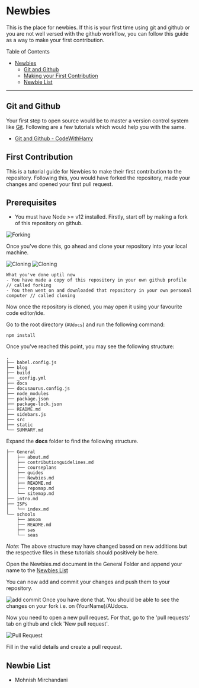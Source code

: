 # Newbies

This is the place for newbies. If this is your first time using git and github or you are not well versed with the github workflow, you can follow this guide as a way to make your first contribution.

Table of Contents

- [Newbies](#newbies)
  - [Git and Github](#git-and-github)
  - [Making your First Contribution](#first-contribution)
  - [Newbie List](#newbie-list)

---

## Git and Github

Your first step to open source would be to master a version control system like [Git](https://git-scm.com/). Following are a few tutorials which would help you with the same.

- [Git and Github - CodeWithHarry](https://www.codewithharry.com/videos/learn-javascript-in-one-video-in-7/)

## First Contribution

This is a tutorial guide for Newbies to make their first contribution to the repository. Following this, you would have forked the repository, made your changes and opened your first pull request.

## Prerequisites

- You must have Node >= v12 installed.
  Firstly, start off by making a fork of this repository on github.

![Forking](/img/Nebies-Fork.png)

Once you've done this, go ahead and clone your repository into your local machine.

![Cloning](/img/Newbies-Cloning1.png)
![Cloning](/img/Newbies-Cloning2.png)

```
What you've done uptil now
- You have made a copy of this repository in your own github profile // called forking
- You then went on and downloaded that repository in your own personal computer // called cloning
```

Now once the repository is cloned, you may open it using your favourite code editor/ide.

Go to the root directory (`AUdocs`) and run the following command:

```
npm install
```

Once you've reached this point, you may see the following structure:

```
.
├── babel.config.js
├── blog
├── build
├── _config.yml
├── docs
├── docusaurus.config.js
├── node_modules
├── package.json
├── package-lock.json
├── README.md
├── sidebars.js
├── src
├── static
└── SUMMARY.md

```

Expand the **docs** folder to find the following structure.

```
├── General
│   ├── about.md
│   ├── contributionguidelines.md
│   ├── courseplans
│   ├── guides
│   ├── Newbies.md
│   ├── README.md
│   ├── repomap.md
│   └── sitemap.md
├── intro.md
├── ISPs
│   └── index.md
└── schools
    ├── amsom
    ├── README.md
    ├── sas
    └── seas

```

_Note_: The above structure may have changed based on new additions but the respective files in these tutorials should positively be here.

Open the Newbies.md document in the General Folder and append your name to the [Newbies List](#newbie-list)

You can now add and commit your changes and push them to your repository.

![add commit](/img/Newbies-addcommit.png)
Once you have done that. You should be able to see the changes on your fork i.e. on (YourName)/AUdocs.

Now you need to open a new pull request. For that, go to the 'pull requests' tab on github and click 'New pull request'.

![Pull Request](/img/Newbies-PullRequest.png)

Fill in the valid details and create a pull request.

## Newbie List

- Mohnish Mirchandani
